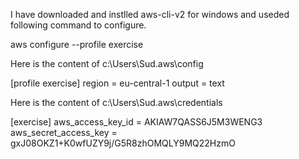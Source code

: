 
I have downloaded and instlled aws-cli-v2 for windows and useded following command to configure.

aws configure --profile exercise

Here is the content of c:\Users\Sud\.aws\config

[profile exercise]
region = eu-central-1
output = text

Here is the content of c:\Users\Sud\.aws\credentials

[exercise]
aws_access_key_id = AKIAW7QASS6J5M3WENG3
aws_secret_access_key = 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
